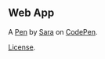 Web App
-------


A [Pen](https://codepen.io/sara2636/pen/MqEmVg) by [Sara](https://codepen.io/sara2636) on [CodePen](https://codepen.io).

[License](https://codepen.io/sara2636/pen/MqEmVg/license).